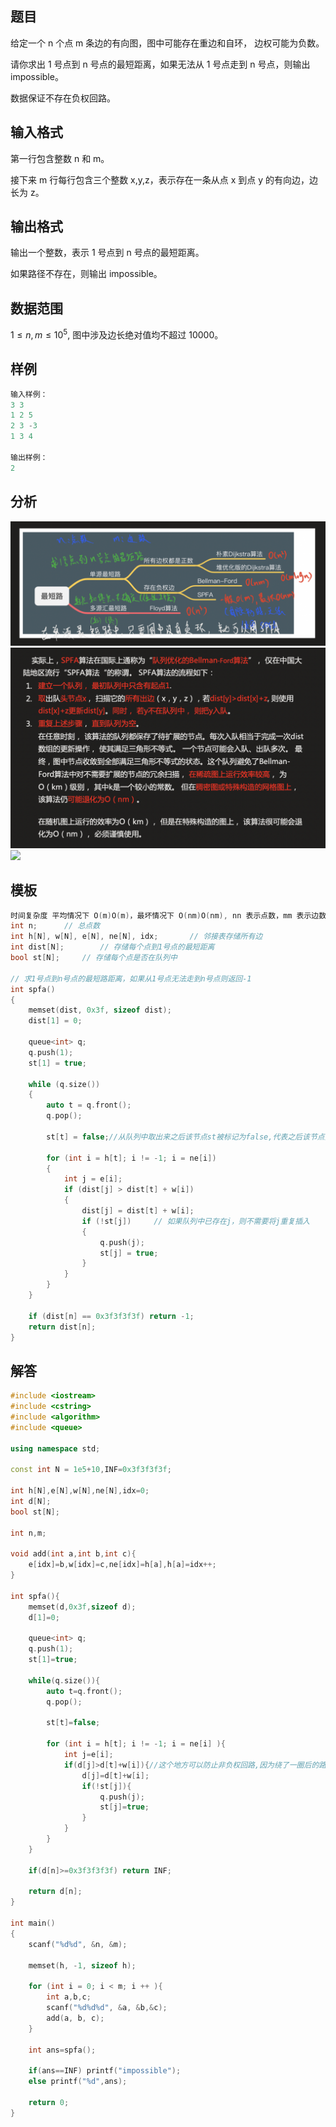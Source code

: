 ## **题目**
给定一个 n 个点 m 条边的有向图，图中可能存在重边和自环， 边权可能为负数。

请你求出 1 号点到 n 号点的最短距离，如果无法从 1 号点走到 n 号点，则输出 impossible。

数据保证不存在负权回路。

## **输入格式**
第一行包含整数 n 和 m。

接下来 m 行每行包含三个整数 x,y,z，表示存在一条从点 x 到点 y 的有向边，边长为 z。

## **输出格式**
输出一个整数，表示 1 号点到 n 号点的最短距离。

如果路径不存在，则输出 impossible。

## **数据范围**
$1≤n,m≤10^5,$
图中涉及边长绝对值均不超过 10000。

## **样例**
```c++
输入样例：
3 3
1 2 5
2 3 -3
1 3 4

输出样例：
2
```

## **分析**
![](./../../pics/图知识结构.jpg)
![](./../../pics/spfa.jpg)
![](/pics/spfa2.jpg)

## **模板**
```c++
时间复杂度 平均情况下 O(m)O(m)，最坏情况下 O(nm)O(nm), nn 表示点数，mm 表示边数
int n;      // 总点数
int h[N], w[N], e[N], ne[N], idx;       // 邻接表存储所有边
int dist[N];        // 存储每个点到1号点的最短距离
bool st[N];     // 存储每个点是否在队列中

// 求1号点到n号点的最短路距离，如果从1号点无法走到n号点则返回-1
int spfa()
{
    memset(dist, 0x3f, sizeof dist);
    dist[1] = 0;

    queue<int> q;
    q.push(1);
    st[1] = true;

    while (q.size())
    {
        auto t = q.front();
        q.pop();

        st[t] = false;//从队列中取出来之后该节点st被标记为false,代表之后该节点如果发生更新可再次入队

        for (int i = h[t]; i != -1; i = ne[i])
        {
            int j = e[i];
            if (dist[j] > dist[t] + w[i])
            {
                dist[j] = dist[t] + w[i];
                if (!st[j])     // 如果队列中已存在j，则不需要将j重复插入
                {
                    q.push(j);
                    st[j] = true;
                }
            }
        }
    }

    if (dist[n] == 0x3f3f3f3f) return -1;
    return dist[n];
}
```

## **解答**
```c++
#include <iostream>
#include <cstring>
#include <algorithm>
#include <queue>

using namespace std;

const int N = 1e5+10,INF=0x3f3f3f3f;

int h[N],e[N],w[N],ne[N],idx=0;
int d[N];
bool st[N];

int n,m;

void add(int a,int b,int c){
    e[idx]=b,w[idx]=c,ne[idx]=h[a],h[a]=idx++;
}

int spfa(){
    memset(d,0x3f,sizeof d);
    d[1]=0;
    
    queue<int> q;
    q.push(1);
    st[1]=true;
    
    while(q.size()){
        auto t=q.front();
        q.pop();
        
        st[t]=false;
        
        for (int i = h[t]; i != -1; i = ne[i] ){
            int j=e[i];
            if(d[j]>d[t]+w[i]){//这个地方可以防止非负权回路,因为绕了一圈后的路径长度一定比不绕一圈的长
                d[j]=d[t]+w[i];
                if(!st[j]){
                    q.push(j);
                    st[j]=true;
                }
            }
        }
    }
    
    if(d[n]>=0x3f3f3f3f) return INF;
    
    return d[n];
}

int main()
{
    scanf("%d%d", &n, &m);
    
    memset(h, -1, sizeof h);
    
    for (int i = 0; i < m; i ++ ){
        int a,b,c;
        scanf("%d%d%d", &a, &b,&c);
        add(a, b, c);
    }
    
    int ans=spfa();
    
    if(ans==INF) printf("impossible");
    else printf("%d",ans);
    
    return 0;
}
```